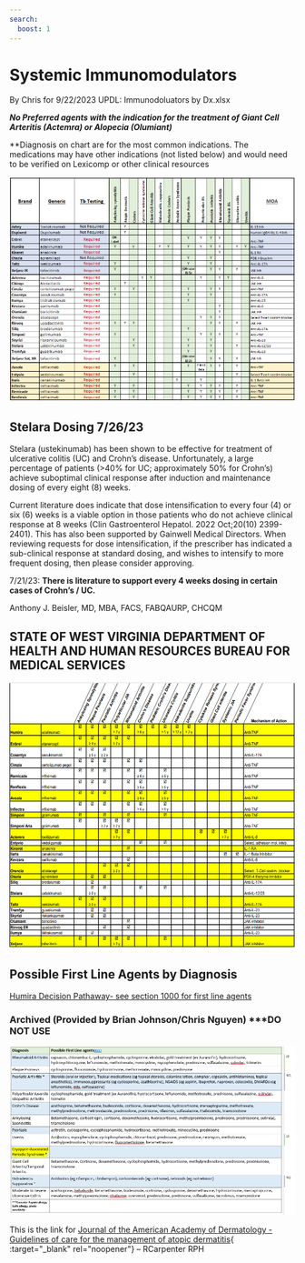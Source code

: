 ```yaml
---
search:
  boost: 1
---
```


# Systemic Immunomodulators

By Chris for 9/22/2023 UPDL: Immunodoluators by Dx.xlsx

***No Preferred agents with the indication for the treatment of Giant Cell Arteritis (Actemra) or Alopecia (Olumiant)***

**Diagnosis on chart are for the most common indications. The medications may have other indications (not listed below) and would need to be verified on Lexicomp or other clinical resources  

![Alt text](immuno92823.PNG)

## Stelara Dosing 7/26/23

Stelara (ustekinumab) has been shown to be effective for treatment of ulcerative colitis (UC) and Crohn’s disease. Unfortunately, a large percentage of patients (>40% for UC; approximately 50% for Crohn’s) achieve suboptimal clinical response after induction and maintenance dosing of every eight (8) weeks. 

Current literature does indicate that dose intensification to every four (4) or six (6) weeks is a viable option in those patients who do not achieve clinical response at 8 weeks (Clin Gastroenterol Hepatol. 2022 Oct;20(10) 2399-2401). This has also been supported by Gainwell Medical Directors. When reviewing requests for dose intensification, if the prescriber has indicated a sub-clinical response at standard dosing, and wishes to intensify to more frequent dosing, then please consider approving. 

7/21/23: **There is literature to support every 4 weeks dosing in certain cases of Crohn’s / UC.**

Anthony J. Beisler, MD, MBA, FACS, FABQAURP, CHCQM 




## STATE OF WEST VIRGINIA DEPARTMENT OF HEALTH AND HUMAN RESOURCES BUREAU FOR MEDICAL SERVICES

![Alt text](si_3.png)

## Possible First Line Agents by Diagnosis 

[Humira Decision Pathaway- see section 1000 for first line agents](https://special-spoon-f542dccd.pages.github.io/Pharmacist%20Reference%20Guide/Decision%20Pathways/Humira/)

### Archived (Provided by Brian Johnson/Chris Nguyen)  ***DO NOT USE

![Alt text](si_4.png)

This is the link for [Journal of the American Academy of Dermatology - Guidelines of care for the management of atopic dermatitis](https://www.jaad.org/article/S0190-9622(14)01257-2/fulltext#secsectitle0010){ :target="_blank" rel="noopener"}
– RCarpenter RPH
